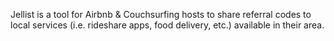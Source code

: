 Jellist is a tool for Airbnb & Couchsurfing hosts to share referral codes to local services (i.e. rideshare apps, food delivery, etc.) available in their area. 